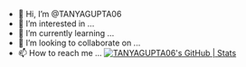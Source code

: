 - 👋 Hi, I’m @TANYAGUPTA06
- 👀 I’m interested in ...
- 🌱 I’m currently learning ...
- 💞️ I’m looking to collaborate on ...
- 📫 How to reach me ...
[![TANYAGUPTA06's GitHub | Stats](https://stats.quine.sh/TANYAGUPTA06/github?theme=dark)](https://quine.sh?utm_source=widgets&utm_campaign=TANYAGUPTA06)
<!---
TANYAGUPTA06/TANYAGUPTA06 is a ✨ special ✨ repository because its `README.md` (this file) appears on your GitHub profile.
You can click the Preview link to take a look at your changes.
--->
